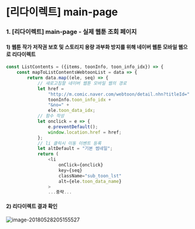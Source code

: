 # [리다이렉트] main-page

### 1. [리다이렉트] main-page - 실제 웹툰 조회 페이지

#### 1) 웹툰 작가 저작권 보호 및 스토리지 용량 과부화 방지를 위해 네이버 웹툰 모바일 웹으로 리다이렉트

```js
const ListContents = ({items, toonInfo, toon_info_idx}) => {
	const mapToListContentsWebtoonList = data => {
		return data.map((ele, seq) => {
            // 새로고침할 네이버 웹툰 모바일 웹의 경로
			let href =
				"http://m.comic.naver.com/webtoon/detail.nhn?titleId=" +
				toonInfo.toon_info_idx +
				"&no=" +
				ele.toon_data_idx;
            // 함수 작성
			let onclick = e => {
				e.preventDefault();
				window.location.href = href;
			};
            // li 클릭시 이동 이벤트 등록
			let altDefault = "기본 썸네일";
			return (
				<li
					onClick={onclick}
					key={seq}
					className="sub_toon_lst"
					alt={ele.toon_data_name}
				>
                ...중략...
```

#### 2) 리다이렉트 결과 확인

![image-20180528205155527](/var/folders/gh/lmckw4456mvbkzbf93mgkf4w0000gn/T/abnerworks.Typora/image-20180528205155527.png)